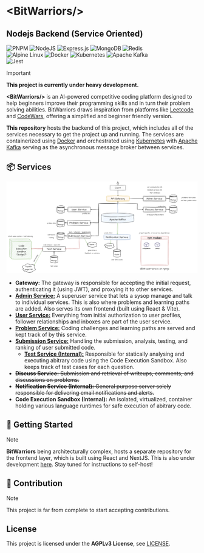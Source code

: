 # \<BitWarriors/\>
## Nodejs Backend (Service Oriented)

![PNPM](https://img.shields.io/badge/pnpm-%234a4a4a.svg?style=for-the-badge&logo=pnpm&logoColor=f69220) ![NodeJS](https://img.shields.io/badge/node.js-6DA55F?style=for-the-badge&logo=node.js&logoColor=white) ![Express.js](https://img.shields.io/badge/express.js-%23404d59.svg?style=for-the-badge&logo=express&logoColor=%2361DAFB) ![MongoDB](https://img.shields.io/badge/MongoDB-%234ea94b.svg?style=for-the-badge&logo=mongodb&logoColor=white) ![Redis](https://img.shields.io/badge/redis-%23DD0031.svg?style=for-the-badge&logo=redis&logoColor=white) <br/>
![Alpine Linux](https://img.shields.io/badge/Alpine_Linux-%230D597F.svg?style=for-the-badge&logo=alpine-linux&logoColor=white) ![Docker](https://img.shields.io/badge/docker-%230db7ed.svg?style=for-the-badge&logo=docker&logoColor=white) ![Kubernetes](https://img.shields.io/badge/kubernetes-%23326ce5.svg?style=for-the-badge&logo=kubernetes&logoColor=white) ![Apache Kafka](https://img.shields.io/badge/Apache%20Kafka-000?style=for-the-badge&logo=apachekafka) <br />
![Jest](https://img.shields.io/badge/-jest-%23C21325?style=for-the-badge&logo=jest&logoColor=white)

> [!IMPORTANT]
> **This project is currently under heavy development.**

**\<BitWarriors/\>** is an AI-powered competitive coding platform designed to help beginners improve their programming skills and in turn their problem solving abilities. BitWarriors draws inspiration from platforms like [Leetcode](https://leetcode.com/) and [CodeWars](https://codewars.com/), offering a simplified and beginner friendly version.

**This repository** hosts the backend of this project, which includes all of the services necessary to get the project up and running. The services are containerized using [Docker](https://www.docker.com/) and orchestrated using [Kubernetes](https://kubernetes.io/) with [Apache Kafka](https://kafka.apache.org/) serving as the asynchronous message broker between services.

## 📦 Services

![high level system design diagram](diagram.png)

- **Gateway:** The gateway is responsible for accepting the initial request, authenticating it (using JWT), and proxying it to other services.
- [**Admin Service:**](https://github.com/waterrmalann/bit-warriors-admin) A superuser service that lets a sysop manage and talk to individual services. This is also where problems and learning paths are added. Also serves its own frontend (built using React & Vite).
- [**User Service:**](/user-service/) Everything from initial authorization to user profiles, follower relationships and inboxes are part of the user service.
- [**Problem Service:**](/problem-service/) Coding challenges and learning paths are served and kept track of by this service.
- [**Submission Service:**](/submission-service/) Handling the submission, analysis, testing, and ranking of user submitted code.
    - [**Test Service (Internal):**](/test-service/) Responsible for statically analysing and executing abitrary code using the Code Execution Sandbox. Also keeps track of test cases for each question.
- ~~**Discuss Service:**  Submission and retrieval of writeups, comments, and discussions on problems.~~
- ~~**Notification Service (Internal):** General purpose server solely responsible for delivering email notifications and alerts.~~
- **Code Execution Sandbox (Internal):** An isolated, virtualized, container holding various language runtimes for safe execution of abitrary code.

## 🚀 Getting Started

>[!NOTE]
> **BitWarriors** being architecturally complex, hosts a separate repository for the frontend layer, which is built using React and NextJS. This is also under development [here](https://github.com/waterrmalann/bit-warriors-nextjs). Stay tuned for instructions to self-host!

## 🤝 Contribution

>[!NOTE]
> This project is far from complete to start accepting contributions.

## License

This project is licensed under the **AGPLv3 License**, see [LICENSE](LICENSE).